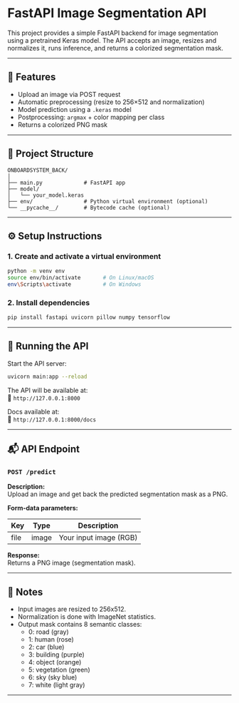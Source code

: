 
# FastAPI Image Segmentation API

This project provides a simple FastAPI backend for image segmentation using a pretrained Keras model. The API accepts an image, resizes and normalizes it, runs inference, and returns a colorized segmentation mask.

---

## 🚀 Features

- Upload an image via POST request
- Automatic preprocessing (resize to 256×512 and normalization)
- Model prediction using a `.keras` model
- Postprocessing: `argmax` + color mapping per class
- Returns a colorized PNG mask

---

## 🧱 Project Structure

```
ONBOARDSYSTEM_BACK/
│
├── main.py             # FastAPI app
├── model/
│   └── your_model.keras
├── env/                # Python virtual environment (optional)
└── __pycache__/        # Bytecode cache (optional)
```

---

## ⚙️ Setup Instructions

### 1. Create and activate a virtual environment

```bash
python -m venv env
source env/bin/activate       # On Linux/macOS
env\Scripts\activate          # On Windows
```

### 2. Install dependencies

```bash
pip install fastapi uvicorn pillow numpy tensorflow
```

---

## 🧪 Running the API

Start the API server:

```bash
uvicorn main:app --reload
```

The API will be available at:  
📍 `http://127.0.0.1:8000`

Docs available at:  
📄 `http://127.0.0.1:8000/docs`

---

## 📬 API Endpoint

### `POST /predict`

**Description:**  
Upload an image and get back the predicted segmentation mask as a PNG.

**Form-data parameters:**

| Key  | Type  | Description              |
|------|-------|--------------------------|
| file | image | Your input image (RGB)   |

**Response:**  
Returns a PNG image (segmentation mask).

---

## 🧠 Notes

- Input images are resized to 256x512.
- Normalization is done with ImageNet statistics.
- Output mask contains 8 semantic classes:
  - 0: road (gray)
  - 1: human (rose)
  - 2: car (blue)
  - 3: building (purple)
  - 4: object (orange)
  - 5: vegetation (green)
  - 6: sky (sky blue)
  - 7: white (light gray)

---

